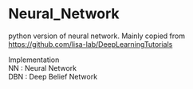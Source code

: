 Neural_Network
==============

python version of neural network. Mainly copied from https://github.com/lisa-lab/DeepLearningTutorials 

Implementation    
 NN  :  Neural Network    
 DBN :  Deep  Belief Network    

